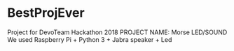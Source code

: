 # BestProjEver
Project for DevoTeam Hackathon 2018
PROJECT NAME: Morse LED/SOUND
We used Raspberry Pi + Python 3 + Jabra speaker + Led

